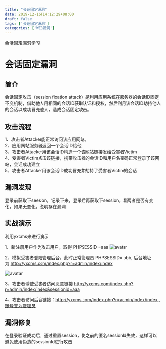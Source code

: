 ```yaml
---
title: "会话固定漏洞"
date: 2019-12-16T14:12:29+08:00
draft: false
tags: ['会话固定漏洞']
categories: ['WEB漏洞']
---
```

会话固定漏洞学习
<!--more-->
# 会话固定漏洞
## 简介
会话固定攻击（session fixation attack）是利用应用系统在服务器的会话ID固定不变机制，借助他人用相同的会话ID获取认证和授权，然后利用该会话ID劫持他人的会话以成功冒充他人，造成会话固定攻击。

## 攻击流程
1、攻击者Attacker能正常访问该应用网站。<br>
2、应用网站服务器返回一个会话ID给他 <br>
3、攻击者Attacker用该会话ID构造一个该网站链接发给受害者Victim<br>
4、受害者Victim点击该链接，携带攻击者的会话ID和用户名密码正常登录了该网站，会话成功建立<br>
5、攻击者Attacker用该会话ID成功冒充并劫持了受害者Victim的会话<br>


## 漏洞发现
登录前获取下seesion，记录下来，登录后再获取下session，看两者是否有变化，如果无变化，说明存在漏洞

## 实战演示
利用yxcms来进行演示

1、新注册用户作为攻击用户，取得 PHPSESSID =aaa
![avatar](https://sqlmap.wiki/images/session1.png)

2、模拟受害者登陆管理后台，此时正常管理员 PHPSESSID= bbb, 后台地址为 http://yxcms.com/index.php?r=admin/index/index

![avatar](https://sqlmap.wiki/images/session2.png)<br>

3、攻击者诱使受害者访问恶意链接
http://yxcms.com/index.php?r=admin/index/index&sessionid=aaa

4、攻击者访问后台链接：http://yxcms.com/index.php?r=admin/index/index ,账号变为管理员

## 漏洞修复
在登录验证成功后，通过重置session，使之前的匿名sessionId失效，这样可以避免使用伪造的sessionId进行攻击